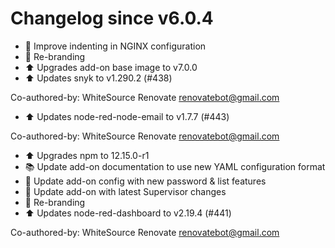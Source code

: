 # Changelog since v6.0.4
- :shirt: Improve indenting in NGINX configuration 
- :hammer: Re-branding 
- :arrow_up: Upgrades add-on base image to v7.0.0 
- :arrow_up: Updates snyk to v1.290.2 (#438)

Co-authored-by: WhiteSource Renovate <renovatebot@gmail.com> 
- :arrow_up: Updates node-red-node-email to v1.7.7 (#443)

Co-authored-by: WhiteSource Renovate <renovatebot@gmail.com> 
- :arrow_up: Upgrades npm to 12.15.0-r1 
- :books: Update add-on documentation to use new YAML configuration format 
- :hammer: Update add-on config with new password & list features 
- :hammer: Update add-on with latest Supervisor changes 
- :hammer: Re-branding 
- :arrow_up: Updates node-red-dashboard to v2.19.4 (#441)

Co-authored-by: WhiteSource Renovate <renovatebot@gmail.com> 
